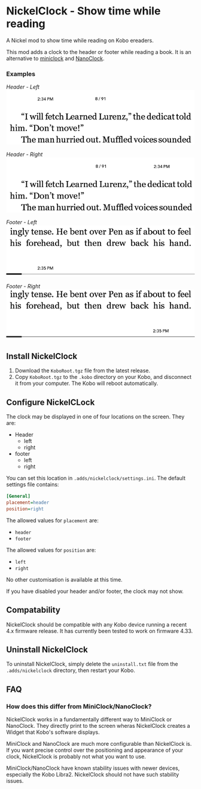 # NickelClock - Show time while reading

A Nickel mod to show time while reading on Kobo ereaders.

This mod adds a clock to the header or footer while reading a book. It is an 
alternative to [miniclock](https://www.mobileread.com/forums/showpost.php?p=3762123&postcount=6) 
and [NanoClock](https://github.com/NiLuJe/NanoClock).

### Examples

*Header - Left*
![header left](./images/header-left.png)

*Header - Right*
![header right](./images/header-right.png)

*Footer - Left*
![footer left](./images/footer-left.png)

*Footer - Right*
![footer right](./images/footer-right.png)

## Install NickelClock

1. Download the `KoboRoot.tgz` file from the latest release.
2. Copy `KoboRoot.tgz` to the `.kobo` directory on your Kobo, and disconnect 
   it from your computer. The Kobo will reboot automatically.

## Configure NickelCLock

The clock may be displayed in one of four locations on the screen. They are:

- Header
    - left
    - right
- footer
    - left
    - right

You can set this location in `.adds/nickelclock/settings.ini`. The default 
settings file contains:

```ini
[General]
placement=header
position=right
```

The allowed values for `placement` are:
- `header`
- `footer`

The allowed values for `position` are:
- `left`
- `right`

No other customisation is available at this time.

If you have disabled your header and/or footer, the clock may not show.

## Compatability

NickelClock should be compatible with any Kobo device running a recent 4.x 
firmware release. It has currently been tested to work on firmware 4.33.

## Uninstall NickelClock

To uninstall NickelClock, simply delete the `uninstall.txt` file from the
`.adds/nickelclock` directory, then restart your Kobo.

## FAQ

### How does this differ from MiniClock/NanoClock?

NickelClock works in a fundamentally different way to MiniClock or NanoClock. 
They directly print to the screen wheras NickelClock creates a Widget that 
Kobo's software displays.

MiniClock and NanoClock are much more configurable than NickelClock is. If 
you want precise control over the positioning and appearance of your clock, 
NickelClock is probably not what you want to use.

MiniClock/NanoClock have known stability issues with newer devices, especially 
the Kobo Libra2. NickelClock should not have such stability issues.
